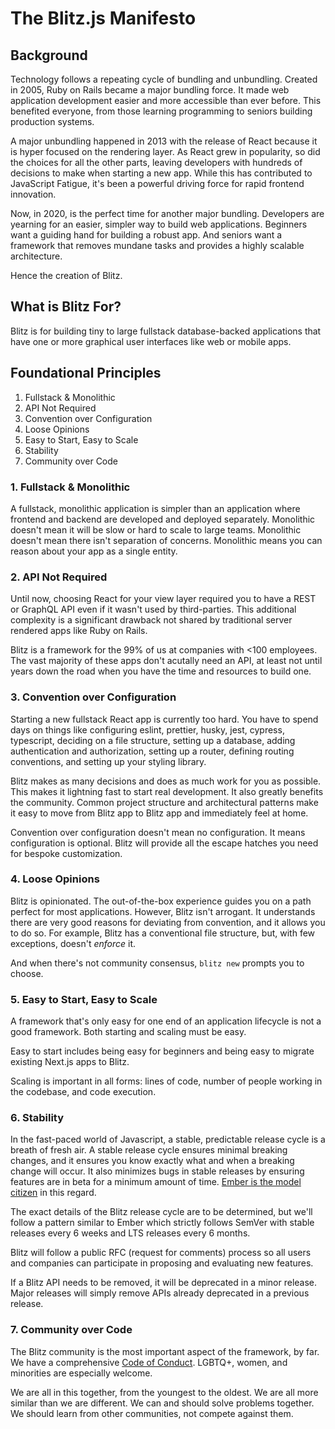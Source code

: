 # The Blitz.js Manifesto

## Background

Technology follows a repeating cycle of bundling and unbundling. Created in 2005, Ruby on Rails became a major bundling force. It made web application development easier and more accessible than ever before. This benefited everyone, from those learning programming to seniors building production systems.

A major unbundling happened in 2013 with the release of React because it is hyper focused on the rendering layer. As React grew in popularity, so did the choices for all the other parts, leaving developers with hundreds of decisions to make when starting a new app. While this has contributed to JavaScript Fatigue, it's been a powerful driving force for rapid frontend innovation.

Now, in 2020, is the perfect time for another major bundling. Developers are yearning for an easier, simpler way to build web applications. Beginners want a guiding hand for building a robust app. And seniors want a framework that removes mundane tasks and provides a highly scalable architecture.

Hence the creation of Blitz.

## What is Blitz For?

Blitz is for building tiny to large fullstack database-backed applications that have one or more graphical user interfaces like web or mobile apps.

## Foundational Principles

1. Fullstack & Monolithic
2. API Not Required
3. Convention over Configuration
4. Loose Opinions
5. Easy to Start, Easy to Scale
6. Stability
7. Community over Code

### 1. Fullstack & Monolithic

A fullstack, monolithic application is simpler than an application where frontend and backend are developed and deployed separately. Monolithic doesn't mean it will be slow or hard to scale to large teams. Monolithic doesn't mean there isn't separation of concerns. Monolithic means you can reason about your app as a single entity.

### 2. API Not Required

Until now, choosing React for your view layer required you to have a REST or GraphQL API even if it wasn't used by third-parties. This additional complexity is a significant drawback not shared by traditional server rendered apps like Ruby on Rails.

Blitz is a framework for the 99% of us at companies with <100 employees. The vast majority of these apps don't acutally need an API, at least not until years down the road when you have the time and resources to build one. 

### 3. Convention over Configuration

Starting a new fullstack React app is currently too hard. You have to spend days on things like configuring eslint, prettier, husky, jest, cypress, typescript, deciding on a file structure, setting up a database, adding authentication and authorization, setting up a router, defining routing conventions, and setting up your styling library.

Blitz makes as many decisions and does as much work for you as possible. This makes it lightning fast to start real development. It also greatly benefits the community. Common project structure and architectural patterns make it easy to move from Blitz app to Blitz app and immediately feel at home.

Convention over configuration doesn't mean no configuration. It means configuration is optional. Blitz will provide all the escape hatches you need for bespoke customization.

### 4. Loose Opinions

Blitz is opinionated. The out-of-the-box experience guides you on a path perfect for most applications. However, Blitz isn't arrogant. It understands there are very good reasons for deviating from convention, and it allows you to do so. For example, Blitz has a conventional file structure, but, with few exceptions, doesn't _enforce_ it.

And when there's not community consensus, `blitz new` prompts you to choose.

### 5. Easy to Start, Easy to Scale

A framework that's only easy for one end of an application lifecycle is not a good framework. Both starting and scaling must be easy.

Easy to start includes being easy for beginners and being easy to migrate existing Next.js apps to Blitz.

Scaling is important in all forms: lines of code, number of people working in the codebase, and code execution.

### 6. Stability

In the fast-paced world of Javascript, a stable, predictable release cycle is a breath of fresh air. A stable release cycle ensures minimal breaking changes, and it ensures you know exactly what and when a breaking change will occur. It also minimizes bugs in stable releases by ensuring features are in beta for a minimum amount of time. [Ember is the model citizen](https://emberjs.com/releases/) in this regard.

The exact details of the Blitz release cycle are to be determined, but we'll follow a pattern similar to Ember which strictly follows SemVer with stable releases every 6 weeks and LTS releases every 6 months.

Blitz will follow a public RFC (request for comments) process so all users and companies can participate in proposing and evaluating new features.

If a Blitz API needs to be removed, it will be deprecated in a minor release. Major releases will simply remove APIs already deprecated in a previous release.

### 7. Community over Code

The Blitz community is the most important aspect of the framework, by far.
We have a comprehensive [Code of Conduct](https://github.com/blitz-js/blitz/blob/canary/CODE_OF_CONDUCT.md). LGBTQ+, women, and minorities are especially welcome.

We are all in this together, from the youngest to the oldest. We are all more similar than we are different. We can and should solve problems together. We should learn from other communities, not compete against them.
